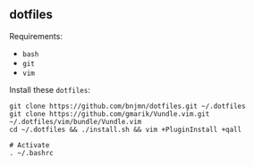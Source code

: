 dotfiles
--------

Requirements:

- `bash`
- `git`
- `vim`

Install these `dotfiles`:

    git clone https://github.com/bnjmn/dotfiles.git ~/.dotfiles
    git clone https://github.com/gmarik/Vundle.vim.git ~/.dotfiles/vim/bundle/Vundle.vim
    cd ~/.dotfiles && ./install.sh && vim +PluginInstall +qall

    # Activate
    . ~/.bashrc
